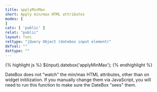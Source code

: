 ```yaml
---
title: applyMinMax
short: Apply min/max HTML attributes
modes: [
]
cats: [ 'public' ]
relat: "public"
layout: func
rettype: "jQuery Object (datebox input element)"
defval: ""
dattype: ""
---
```


{% highlight js %}
$(input).datebox('applyMinMax');
{% endhighlight %}

DateBox does not "watch" the min/max HTML attributes, other than on widget initilization.
If you manually change them via JavaScript, you will need to run this function to
make sure the DateBox "sees" them.
